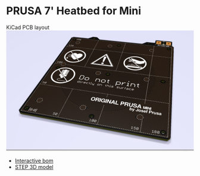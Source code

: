 # PRUSA 7' Heatbed for Mini

KiCad PCB layout
![PCB](rev.03b/Heatbed-007-03b.png)

* [Interactive bom](http://htmlpreview.github.io/?https://github.com/prusa3d/Heatbed-Mini-PCB/blob/master/rev.03b/ibom.html)
* [STEP 3D model](rev.03b/Heatbed-007-03b.step)

